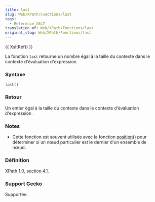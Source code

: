 ```yaml
---
title: last
slug: Web/XPath/Functions/last
tags:
  - Référence_XSLT
translation_of: Web/XPath/Functions/last
original_slug: Web/XPath/Fonctions/last
---
```

{{ XsltRef() }}

La fonction `last` retourne un nombre égal à la taille du contexte dans le contexte d'évaluation d'expression.

### Syntaxe

    last()

### Retour

Un entier égal à la taille du contexte dans le contexte d'évaluation d'expression.

### Notes

- Cette fonction est souvent utilisée avec la fonction [position()](fr/XPath/Fonctions/position) pour déterminer si un nœud particulier est le dernier d'un ensemble de nœud.

### Définition

[XPath 1.0, section 4.1](http://www.w3.org/TR/xpath#function-last).

### Support Gecko

Supportée.
